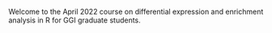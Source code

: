Welcome to the April 2022 course on differential expression and enrichment analysis in R for GGI graduate students.


